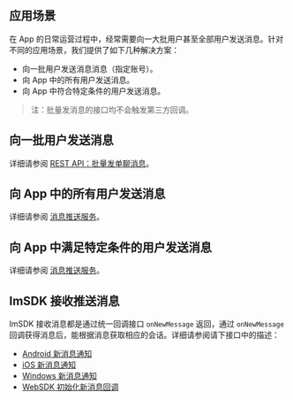 ## 应用场景
在 App 的日常运营过程中，经常需要向一大批用户甚至全部用户发送消息。针对不同的应用场景，我们提供了如下几种解决方案：

* 向一批用户发送消息消息（指定账号）。
* 向 App 中的所有用户发送消息。
* 向 App 中符合特定条件的用户发送消息。

>注：批量发消息的接口均不会触发第三方回调。

## 向一批用户发送消息

详细请参阅 [REST API：批量发单聊消息](/doc/product/269/批量发单聊消息)。

## 向 App 中的所有用户发送消息

详细请参阅 [消息推送服务](/doc/product/269/消息推送服务)。

## 向 App 中满足特定条件的用户发送消息

详细请参阅 [消息推送服务](/doc/product/269/消息推送服务)。

## ImSDK 接收推送消息

ImSDK 接收消息都是通过统一回调接口 `onNewMessage` 返回，通过 `onNewMessage` 回调获得消息后，能根据消息获取相应的会话。详细请参阅请下接口中的描述：
- [Android 新消息通知](/doc/product/269/初始化（Android%20SDK）#2-.E6.96.B0.E6.B6.88.E6.81.AF.E9.80.9A.E7.9F.A5)
- [iOS 新消息通知](/doc/product/269/初始化（iOS%20SDK）#2.-.E6.96.B0.E6.B6.88.E6.81.AF.E9.80.9A.E7.9F.A5)
- [Windows 新消息通知](/doc/product/269/初始化（Windows%20%20SDK）#4.-.E6.96.B0.E6.B6.88.E6.81.AF.E9.80.9A.E7.9F.A5)
- [WebSDK 初始化新消息回调](/doc/product/269/初始化（Web%20SDK）)